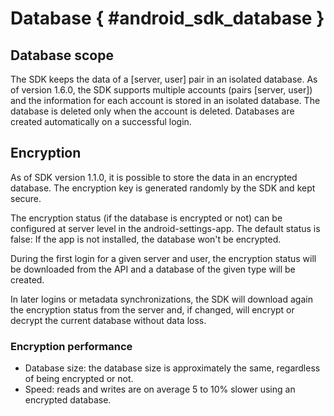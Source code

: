 # Database { #android_sdk_database }

## Database scope
The SDK keeps the data of a [server, user] pair in an isolated database. As of version 1.6.0, the SDK supports multiple accounts (pairs [server, user]) and the information for each account is stored in an isolated database. The database is deleted only when the account is deleted. Databases are created automatically on a successful login.

## Encryption
As of SDK version 1.1.0, it is possible to store the data in an encrypted database. The encryption key is generated randomly
by the SDK and kept secure.

The encryption status (if the database is encrypted or not) can be configured at server level in the android-settings-app.
The default status is false: If the app is not installed, the database won't be encrypted.

During the first login for a given server and user, the encryption status will be downloaded from the API and a
database of the given type will be created.

In later logins or metadata synchronizations, the SDK will download again the encryption status from the server and,
if changed, will encrypt or decrypt the current database without data loss.

### Encryption performance
- Database size: the database size is approximately the same, regardless of being encrypted or not.
- Speed: reads and writes are on average 5 to 10% slower using an encrypted database.